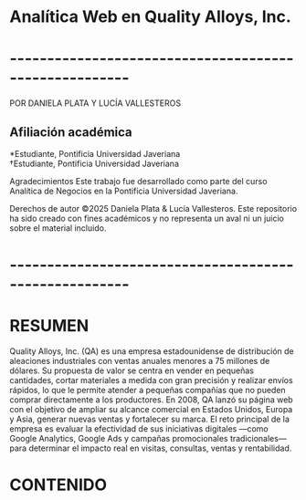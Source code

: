 # Analítica Web en Quality Alloys, Inc.

# ------------------------------------------------------

POR DANIELA PLATA Y LUCÍA VALLESTEROS

## Afiliación académica  
\*Estudiante, Pontificia Universidad Javeriana  
†Estudiante, Pontificia Universidad Javeriana  

Agradecimientos
Este trabajo fue desarrollado como parte del curso Analítica de Negocios en la Pontificia Universidad Javeriana.

Derechos de autor
©2025 Daniela Plata & Lucía Vallesteros. Este repositorio ha sido creado con fines académicos y no representa un aval ni un juicio sobre el material incluido.
# ------------------------------------------------------

# RESUMEN
Quality Alloys, Inc. (QA) es una empresa estadounidense de distribución de aleaciones industriales con ventas anuales menores a 75 millones de dólares. Su propuesta de valor se centra en vender en pequeñas cantidades, cortar materiales a medida con gran precisión y realizar envíos rápidos, lo que le permite atender a pequeñas compañías que no pueden comprar directamente a los productores. En 2008, QA lanzó su página web con el objetivo de ampliar su alcance comercial en Estados Unidos, Europa y Asia, generar nuevas ventas y fortalecer su marca. El reto principal de la empresa es evaluar la efectividad de sus iniciativas digitales —como Google Analytics, Google Ads y campañas promocionales tradicionales— para determinar el impacto real en visitas, consultas, ventas y rentabilidad.

# CONTENIDO

